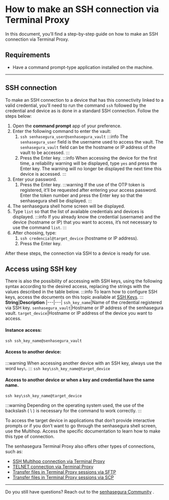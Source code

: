 # How to make an SSH connection via Terminal Proxy

In this document, you’ll find a step-by-step guide on how to make an SSH connection via Terminal Proxy.

## Requirements

* Have a command prompt-type application installed on the machine.

---

## SSH connection
To make an SSH connection to a device that has this connectivity linked to a valid credential, you’ll need to run the command `ssh` followed by the credential and device as is done in a standard SSH connection. Follow the steps below:

1. Open the **command prompt** app of your preference.
2. Enter the following command to enter the vault:
    1. `ssh senhasegura_user@senhasegura_vault`
         :::info
        The `senhasegura_user` field is the username used to access the vault. The `senhasegura_vault` field can be the hostname or IP address of the vault to be accessed.
        :::
    2. Press the Enter key.
     :::info
    When accessing the device for the first time, a reliability warning will be displayed, type `yes` and press the Enter key. The warning will no longer be displayed the next time this device is accessed.
    :::
6. Enter your password.
    1. Press the Enter key.
         :::warning
        If the use of the OTP token is registered, it’ll be requested after entering your access password. Enter the token number and press the Enter key so that the senhasegura shell be displayed.
        :::
7. The senhasegura shell home screen will be displayed.
8. Type `list` so that the list of available credentials and devices is displayed.
     :::info
    If you already know the credential (username) and the device (hostname or IP) that you want to access, it’s not necessary to use the command `list`.
    :::
9. After choosing, type:
    1. `ssh credencial@target_device` (hostname or IP address).
    2. Press the Enter key.

After these steps, the connection via SSH to a device is ready for use.

## Access using SSH key
There is also the possibility of accessing with SSH keys, using the following syntax according to the desired access, replacing the strings with the values ​​described in the table below.
 :::info
To learn how to configure SSH keys, access the documents on this topic available at [SSH Keys](/v3-32/docs/pam-how-to-set-up-an-ssh-key).
:::
**String**|**Description**
|---|---|
`ssh_key_name`|Name of the credential registered via SSH key.
`senhasegura_vault`|Hostname or IP address of the senhasegura vault.
`target_device`|Hostname or IP address of the device you want to access.

#### Instance access:
`ssh ssh_key_name@senhasegura_vault`

#### Access to another device:
 :::warning
When accessing another device with an SSH key, always use the word `key\`.
:::
`ssh key\ssh_key_name@target_device`

#### Access to another device or when a key and credential have the same name.
`ssh key\ssh_key_name@target_device`

 :::warning
Depending on the operating system used, the use of the backslash ( \ ) is necessary for the command to work correctly.
:::

To access the target device in applications that don’t provide interactive prompts or if you don’t want to go through the senhasegura shell screen, use the Multihop. Access the specific documentation to learn how to make this type of connection.

The senhasegura Terminal Proxy also offers other types of connections, such as:

* [SSH Multihop connection via Terminal Proxy](/v3-32/docs/pam-session-how-to-make-an-ssh-multihop-connection-via-terminal-proxy)
* [TELNET connection via Terminal Proxy](/v3-32/docs/pam-session-how-to-make-a-telnet-connection-via-terminal-proxy)
* [Transfer files in Terminal Proxy sessions via SFTP](/v3-32/docs/pam-session-how-to-transfer-a-file-in-terminal-proxy-sessions-using-sftp)
* [Transfer files in Terminal Proxy sessions via SCP](/v3-32/docs/pam-session-how-to-transfer-a-file-in-terminal-proxy-sessions-using-scp)

---
Do you still have questions? Reach out to the [senhasegura Community](https://community.senhasegura.io/) .